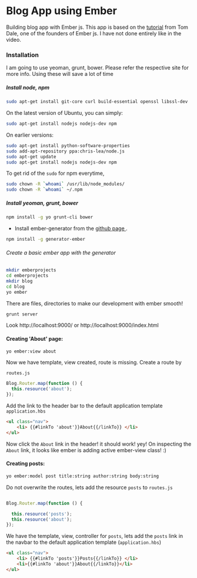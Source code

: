 Blog App using Ember
====================

Building blog app with Ember js. This app is based on the [tutorial](http://www.youtube.com/watch?v=Ga99hMi7wfY) from Tom Dale, one of the founders of Ember js. I have not done entirely like in the video.

### Installation

I am going to use yeoman, grunt, bower. Please refer the respective site for more info.  Using these will save a lot of time

##### Install node, npm

``` bash
sudo apt-get install git-core curl build-essential openssl libssl-dev
```

On the latest version of Ubuntu, you can simply:

``` bash
sudo apt-get install nodejs nodejs-dev npm
```

On earlier versions:

``` bash
sudo apt-get install python-software-properties
sudo add-apt-repository ppa:chris-lea/node.js
sudo apt-get update
sudo apt-get install nodejs nodejs-dev npm
```

To get rid of the `sudo` for npm everytime,

``` bash
sudo chown -R `whoami` /usr/lib/node_modules/
sudo chown -R `whoami` ~/.npm
```

##### Install yeoman, grunt, bower

``` bash
npm install -g yo grunt-cli bower
```
- Install ember-generator from the [ github page ](https://github.com/yeoman/generator-ember).

``` bash
npm install -g generator-ember
```

###### Create a basic ember app with the generator

``` bash
mkdir emberprojects
cd emberprojects
mkdir blog
cd blog
yo ember
```
There are files, directories to make our development with ember smooth!

``` bash
grunt server
```

Look http://localhost:9000/ or http://localhost:9000/index.html

#### Creating 'About' page:

``` bash
yo ember:view about
```

Now we have template, view created, route is missing. Create a route by

`routes.js`

``` javascript
Blog.Router.map(function () {
  this.resource('about');
});
```
Add the link to the header bar to the default application template `application.hbs`

``` html
<ul class="nav">
    <li> {{#linkTo 'about'}}About{{/linkTo}} </li>
</ul>
```

Now click the `About` link in the header! it should work! yey! On inspecting the `About` link, it looks like ember is adding active ember-view class! :)

#### Creating posts:

``` bash
yo ember:model post title:string author:string body:string
```

Do not overwrite the routes, lets add the resource `posts` to `routes.js`

``` javascript

Blog.Router.map(function () {

  this.resource('posts');
  this.resource('about');
});
```

We have the template, view, controller for `posts`, lets add the `posts` link in the navbar to the default application template (`application.hbs`)

``` html
<ul class="nav">
    <li> {{#linkTo 'posts'}}Posts{{/linkTo}} </li>
    <li>{{#linkTo 'about'}}About{{/linkTo}}</li>
</ul>
```
